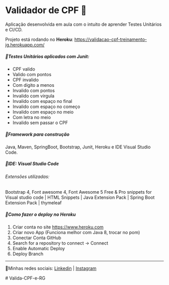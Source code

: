 # Validador de CPF :triangular_flag_on_post:



Aplicação desenvolvida em aula com o intuito de aprender Testes Unitários e CI/CD.

Projeto está rodando no **Heroku**: https://validacao-cpf-treinamento-jg.herokuapp.com/

##### :round_pushpin:Testes Unitários aplicados com Junit:

- CPF valido
- Valido com pontos
- CPF invalido
- Com digito a menos
- Invalido com pontos
- Invalido com virgula
- Invalido com espaço no final
- Invalido com espaço no começo
- Invalido com espaço no meio
- Com letra no meio
- Invalido sem passar o CPF

##### :round_pushpin:Framework para construção

Java, Maven, SpringBoot, Bootstrap, Junit, Heroku e IDE Visual Studio Code.

##### :round_pushpin:IDE: Visual Studio Code

###### Extensões utilizadas: 

Bootstrap 4, Font awesome 4, Font Awesome 5 Free & Pro snippets for Visual studio code | HTML Snippets | Java Extension Pack | Spring Boot Extension Pack | thymeleaf

##### :round_pushpin:Como fazer o deploy no Heroku

1. Criar conta no site https://www.heroku.com
2. Criar novo App (Funciona melhor com Java 8, trocar no pom)
3. Conectar Conta GitHub
4. Search for a repository to connect -> Connect
5. Enable Automatic Deploy 
6. Deploy Branch 

------

🔎Minhas redes sociais: [Linkedin](https://www.linkedin.com/in/jessika-gomes/) | [Instagram](https://www.instagram.com/jessika__gomes/)





#   V a l i d a - C P F - e - R G  
 
